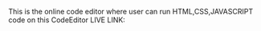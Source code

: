 This is the online code editor where user can run HTML,CSS,JAVASCRIPT code on this CodeEditor
LIVE LINK:
